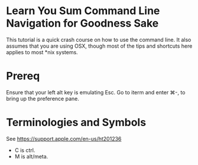 # Learn You Sum Command Line Navigation for Goodness Sake

This tutorial is a quick crash course on how to use the command
line. It also assumes that you are using OSX, though most of the
tips and shortcuts here applies to most *nix systems.

# Prereq

Ensure that your left alt key is emulating Esc. Go to iterm and enter ⌘-, to bring up the preference pane.

# Terminologies and Symbols

See https://support.apple.com/en-us/ht201236

- C is ctrl.
- M is alt/meta.
